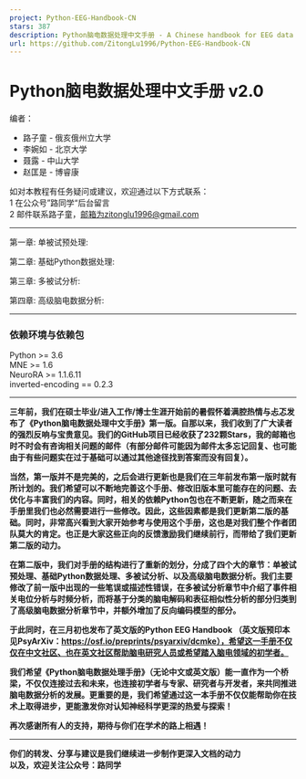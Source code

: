 ```yaml
---
project: Python-EEG-Handbook-CN
stars: 387
description: Python脑电数据处理中文手册 - A Chinese handbook for EEG data analysis based on Python
url: https://github.com/ZitongLu1996/Python-EEG-Handbook-CN
---
```


**Python脑电数据处理中文手册 v2.0**
=========================

编者：

-   路子童 - 俄亥俄州立大学
-   李婉如 - 北京大学
-   聂露 - 中山大学
-   赵匡是 - 博睿康

如对本教程有任务疑问或建议，欢迎通过以下方式联系：  
1 在公众号”路同学“后台留言  
2 邮件联系路子童，邮箱为zitonglu1996@gmail.com

* * *

第一章: 单被试预处理:  

第二章: 基础Python数据处理:  

第三章: 多被试分析:  

第四章: 高级脑电数据分析:  

* * *

### 依赖环境与依赖包

Python >= 3.6  
MNE >= 1.6  
NeuroRA >= 1.1.6.11  
inverted-encoding == 0.2.3

* * *

**三年前，我们在硕士毕业/进入工作/博士生涯开始前的暑假怀着满腔热情与忐忑发布了《Python脑电数据处理中文手册》第一版。自那以来，我们收到了广大读者的强烈反响与宝贵意见。我们的GitHub项目已经收获了232颗Stars，我的邮箱也时不时会有咨询相关问题的邮件（有部分邮件可能因为邮件太多忘记回复、也可能由于有些问题实在过于基础可以通过其他途径找到答案而没有回复）。**

**当然，第一版并不是完美的，之后会进行更新也是我们在三年前发布第一版时就有所计划的。我们希望可以不断地完善这个手册、修改旧版本里可能存在的问题、去优化与丰富我们的内容。同时，相关的依赖Python包也在不断更新，随之而来在手册里我们也必然需要进行一些修改。因此，这些因素都是我们更新第二版的基础。同时，非常高兴看到大家开始参考与使用这个手册，这也是对我们整个作者团队莫大的肯定。也正是大家这些正向的反馈激励我们继续前行，而带给了我们更新第二版的动力。**

**在第二版中，我们对手册的结构进行了重新的划分，分成了四个大的章节：单被试预处理、基础Python数据处理、多被试分析、以及高级脑电数据分析。我们主要修改了前一版中出现的一些笔误或描述性错误，在多被试分析章节中介绍了事件相关电位分析与时频分析，而将基于分类的脑电解码和表征相似性分析的部分归类到了高级脑电数据分析章节中，并额外增加了反向编码模型的部分。**

**于此同时，在三月初也发布了英文版的Python EEG Handbook （英文版预印本见PsyArXiv：https://osf.io/preprints/psyarxiv/dcmke），希望这一手册不仅仅在中文社区、也在英文社区帮助脑电研究人员或希望踏入脑电领域的初学者。**

**我们希望《Python脑电数据处理手册》（无论中文或英文版）能一直作为一个桥梁，不仅仅连接过去和未来，也连接初学者与专家、研究者与开发者，来共同推进脑电数据分析的发展。更重要的是，我们希望通过这一本手册不仅仅能帮助你在技术上取得进步，更能激发你对认知神经科学更深的热爱与探索！**

**再次感谢所有人的支持，期待与你们在学术的路上相遇！**

* * *

**你们的转发、分享与建议是我们继续进一步制作更深入文档的动力**  
**以及，欢迎关注公众号：路同学**
